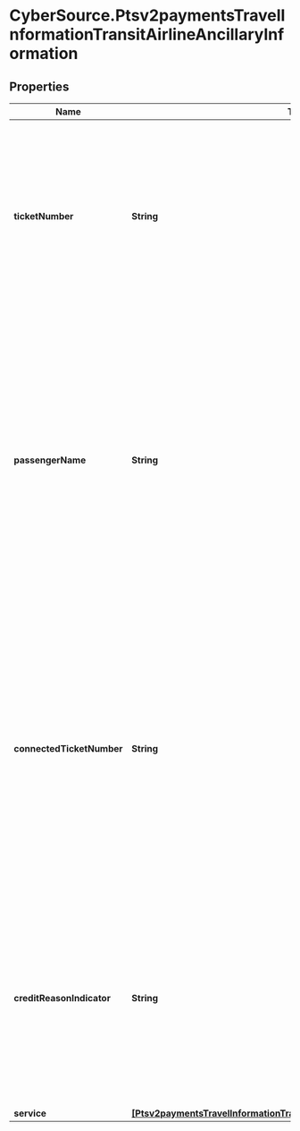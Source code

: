 # CyberSource.Ptsv2paymentsTravelInformationTransitAirlineAncillaryInformation

## Properties
Name | Type | Description | Notes
------------ | ------------- | ------------- | -------------
**ticketNumber** | **String** | Ticket number, which consists of the carrier code, form, and serial number, without the check digit. Important This field is required in the U.S. in order for you to qualify for either the custompayment service (CPS) or the electronic interchange reimbursement fee (EIRF)program.  | [optional] 
**passengerName** | **String** | Name of the passenger. If the passenger’s name is not available, this value is the cardholder’s name. If neither the passenger’s name nor the cardholder’s name is available,this value is a description of the ancillary purchase.Important This field is required in the U.S. in order for you to qualify for either the custom payment service (CPS) or the electronic interchange reimbursement fee (EIRF) program.  | [optional] 
**connectedTicketNumber** | **String** | Name of the passenger. If the passenger’s name is not available, this value is the cardholder’s name. If neither the passenger’s name nor the cardholder’s name is available,this value is a description of the ancillary purchase. Important This field is required in the U.S. in order for you to qualify for either the custom payment service (CPS) or the electronic interchange reimbursement fee (EIRF) program.  | [optional] 
**creditReasonIndicator** | **String** | Reason for the credit. Possible values: - A: Cancellation of the ancillary passenger transport purchase. - B: Cancellation of the airline ticket and the passenger transport ancillary purchase. - C: Cancellation of the airline ticket. - O: Other. - P: Partial refund of the airline ticket. Format: English characters only.  | [optional] 
**service** | [**[Ptsv2paymentsTravelInformationTransitAirlineAncillaryInformationService]**](Ptsv2paymentsTravelInformationTransitAirlineAncillaryInformationService.md) |  | [optional] 


